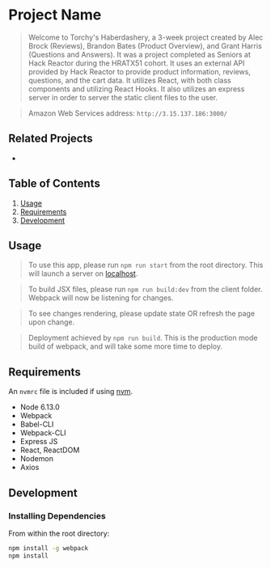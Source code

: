 # Project Name

> Welcome to Torchy's Haberdashery, a 3-week project created by Alec Brock (Reviews), Brandon Bates (Product Overview), and Grant Harris (Questions and Answers). It was a project completed as Seniors at Hack Reactor during the HRATX51 cohort. It uses an external API provided by Hack Reactor to provide product information, reviews, questions, and the cart data. It utilizes React, with both class components and utilizing React Hooks. It also utilizes an express server in order to server the static client files to the user.

> Amazon Web Services address: `http://3.15.137.186:3000/`

## Related Projects

  - 

## Table of Contents

1. [Usage](#Usage)
1. [Requirements](#requirements)
1. [Development](#development)

## Usage

> To use this app, please run `npm run start` from the root directory. This will launch a server on [localhost](localhost:3000).

> To build JSX files, please run `npm run build:dev` from the client folder. Webpack will now be listening for changes.

> To see changes rendering, please update state OR refresh the page upon change.

> Deployment achieved by `npm run build`. This is the production mode build of webpack, and will take some more time to deploy.

## Requirements

An `nvmrc` file is included if using [nvm](https://github.com/creationix/nvm).

- Node 6.13.0
- Webpack
- Babel-CLI
- Webpack-CLI
- Express JS
- React, ReactDOM
- Nodemon
- Axios

## Development

### Installing Dependencies

From within the root directory:

```sh
npm install -g webpack
npm install
```

